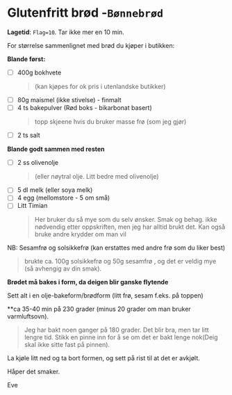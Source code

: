 # Glutenfritt brød -`Bønnebrød`

**Lagetid**: `Flag=10`. Tar ikke mer en 10 min. 

For størrelse sammenlignet med brød du kjøper i butikken:

**Blande først:**
- [ ] 400g bokhvete
  > (kan kjøpes for ok pris i utenlandske butikker)
- [ ] 80g maismel (ikke stivelse) - finmalt
- [ ] 4 ts bakepulver (Rød boks - bikarbonat basert)
  > topp skjeene hvis du bruker masse frø (som jeg gjør)
- [ ] 2 ts salt

**Blande godt sammen med resten**
- [ ] 2 ss olivenolje
  > (eller nøytral olje. Litt bedre med olivenolje)
- [ ] 5 dl melk (eller soya melk)
- [ ] 4 egg (mellomstore - 5 om små) 
- [ ] Litt Timian
  > Her bruker du så mye som du selv ønsker. Smak og behag. 
  > ikke nødvendig etter oppskriften, men jeg har alltid brukt det. Kan også bruke andre krydder om man vil

NB: Sesamfrø og solsikkefrø (kan erstattes med andre frø som du liker best)
> brukte ca. 100g solsikkefrø og 50g sesamfrø , og det er veldig mye (så avhengig av din smak). 

**Brødet må bakes i form, da deigen blir ganske flytende**

Sett alt i en olje-bakeform/brødform (litt frø, sesam f.eks. på toppen)

**ca 35-40 min på 230 grader (minus 20 grader om man bruker varmluftsovn).
  > Jeg har bakt noen ganger på 180 grader. Det blir  bra, men tar litt lengre tid.
  > Stikk en pinne inn for å se om det er bakt lenge nok(Deig skal ikke sitte fast på pinnen). 
  
La kjøle litt ned og ta bort formen, og sett på rist til at det er avkjølt.

Håper det smaker. 

Eve
